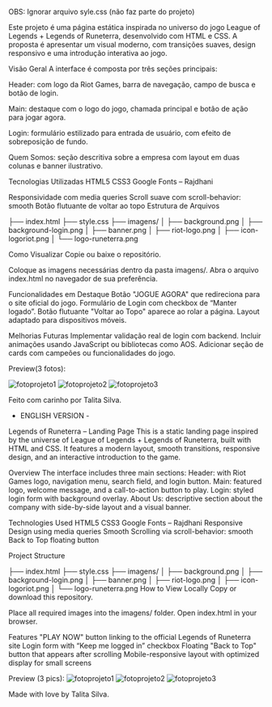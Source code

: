 OBS: Ignorar arquivo syle.css (não faz parte do projeto)

Este projeto é uma página estática inspirada no universo do jogo League of Legends + Legends of Runeterra, desenvolvido com HTML e CSS. A proposta é apresentar um visual moderno, com transições suaves, design responsivo e uma introdução interativa ao jogo.

Visão Geral
A interface é composta por três seções principais:

Header: com logo da Riot Games, barra de navegação, campo de busca e botão de login.

Main: destaque com o logo do jogo, chamada principal e botão de ação para jogar agora.

Login: formulário estilizado para entrada de usuário, com efeito de sobreposição de fundo.

Quem Somos: seção descritiva sobre a empresa com layout em duas colunas e banner ilustrativo.

 Tecnologias Utilizadas
HTML5
CSS3
Google Fonts – Rajdhani

Responsividade com media queries
Scroll suave com scroll-behavior: smooth
Botão flutuante de voltar ao topo
Estrutura de Arquivos

├── index.html
├── style.css
├── imagens/
│   ├── background.png
│   ├── background-login.png
│   ├── banner.png
│   ├── riot-logo.png
│   ├── icon-logoriot.png
│   └── logo-runeterra.png

Como Visualizar
Copie ou baixe o repositório.

Coloque as imagens necessárias dentro da pasta imagens/.
Abra o arquivo index.html no navegador de sua preferência.

Funcionalidades em Destaque
Botão "JOGUE AGORA" que redireciona para o site oficial do jogo.
Formulário de Login com checkbox de “Manter logado”.
Botão flutuante "Voltar ao Topo" aparece ao rolar a página.
Layout adaptado para dispositivos móveis.

Melhorias Futuras
Implementar validação real de login com backend.
Incluir animações usando JavaScript ou bibliotecas como AOS.
Adicionar seção de cards com campeões ou funcionalidades do jogo.

Preview(3 fotos):

![fotoprojeto1](https://github.com/user-attachments/assets/1a329014-66b4-4a61-bc9c-8fa91f92b420)
![fotoprojeto2](https://github.com/user-attachments/assets/750b282c-94e7-45b4-bc11-c0762b42caa8)
![fotoprojeto3](https://github.com/user-attachments/assets/a2bc5fe1-1d98-43e5-94f6-62289f5c8f50)

Feito com carinho por Talita Silva.

- ENGLISH VERSION -

Legends of Runeterra – Landing Page
This is a static landing page inspired by the universe of League of Legends + Legends of Runeterra, built with HTML and CSS. It features a modern layout, smooth transitions, responsive design, and an interactive introduction to the game.

Overview
The interface includes three main sections:
Header: with Riot Games logo, navigation menu, search field, and login button.
Main: featured logo, welcome message, and a call-to-action button to play.
Login: styled login form with background overlay.
About Us: descriptive section about the company with side-by-side layout and a visual banner.

Technologies Used
HTML5
CSS3
Google Fonts – Rajdhani
Responsive Design using media queries
Smooth Scrolling via scroll-behavior: smooth
Back to Top floating button

Project Structure

├── index.html
├── style.css
├── imagens/
│   ├── background.png
│   ├── background-login.png
│   ├── banner.png
│   ├── riot-logo.png
│   ├── icon-logoriot.png
│   └── logo-runeterra.png
How to View Locally
Copy or download this repository.

Place all required images into the imagens/ folder.
Open index.html in your browser.

Features
"PLAY NOW" button linking to the official Legends of Runeterra site
Login form with “Keep me logged in” checkbox
Floating "Back to Top" button that appears after scrolling
Mobile-responsive layout with optimized display for small screens

Preview (3 pics):
![fotoprojeto1](https://github.com/user-attachments/assets/1a329014-66b4-4a61-bc9c-8fa91f92b420)
![fotoprojeto2](https://github.com/user-attachments/assets/750b282c-94e7-45b4-bc11-c0762b42caa8)
![fotoprojeto3](https://github.com/user-attachments/assets/a2bc5fe1-1d98-43e5-94f6-62289f5c8f50)

Made with love by Talita Silva.


